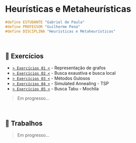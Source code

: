 # Heurísticas e Metaheurísticas

```cpp
#define ESTUDANTE "Gabriel de Paula"
#define PROFESSOR "Guilherme Pena"
#define DISCIPLINA "Heurísticas e Metaheurísticas"
```

&nbsp;

## 📃 Exercícios

- [`> Exercícios 01 <`](./exercicios-01/) - Representação de grafos
- [`> Exercícios 02 <`](./exercicios-02/) - Busca exaustiva e busca local
- [`> Exercícios 03 <`](./exercicios-03/) - Métodos Gulosos
- [`> Exercícios 04 <`](./exercicios-04/) - Simulated Annealing - TSP
- [`> Exercícios 05 <`](./exercicios-05/) - Busca Tabu - Mochila

> Em progresso...

&nbsp;

## 📃 Trabalhos

> Em progresso...
